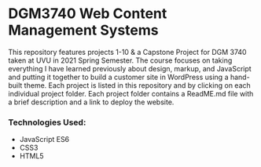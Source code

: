 # DGM3740 Web Content Management Systems

This repository features projects 1-10 &amp; a Capstone Project for DGM 3740 taken at UVU in 2021 Spring Semester. The course focuses on taking everything I have learned previously about design, markup, and JavaScript and putting it together to build a customer site in WordPress using a hand-built theme. Each project is listed in this repository and by clicking on each individual project folder. Each project folder contains a ReadME.md file with a brief description and a link to deploy the website.

### Technologies Used:

- JavaScript ES6
- CSS3
- HTML5
